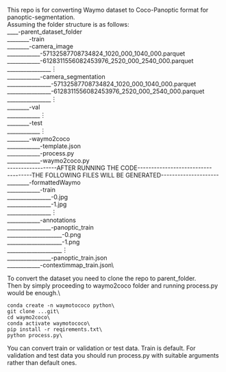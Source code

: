This repo is for converting Waymo dataset to Coco-Panoptic format for panoptic-segmentation.\
Assuming the folder structure is as follows:\
____-parent_dataset_folder\
________-train\
________-camera_image\
____________-57132587708734824_1020_000_1040_000.parquet\
____________-6128311556082453976_2520_000_2540_000.parquet\
________________︙\
____________-camera_segmentation\
________________-57132587708734824_1020_000_1040_000.parquet\
________________-6128311556082453976_2520_000_2540_000.parquet\
________________︙\
________-val\
____________︙\
________-test\
____________︙ \
________-waymo2coco\
____________-template.json\
____________-process.py\
____________-waymo2coco.py\
------------------AFTER RUNNING THE CODE---------------------------\
---------THE FOLLOWING FILES WILL BE GENERATED---------------------\
________-formattedWaymo\
____________-train\
________________-0.jpg\
________________-1.jpg\
________________︙\
____________-annotations\
________________-panoptic_train\
____________________-0.png\
____________________-1.png\
____________________︙\
________________-panoptic_train.json\
____________-contextimmap_train.json\

To convert the dataset you need to clone the repo to parent_folder.\
Then by simply proceeding to waymo2coco folder and running process.py would be enough.\

    conda create -n waymotococo python\
    git clone ...git\
    cd waymo2coco\
    conda activate waymotococo\
    pip install -r reqirements.txt\
    python process.py\

You can convert train or validation or test data. Train is default. For validation and test data you should run process.py with suitable arguments rather than default ones.

